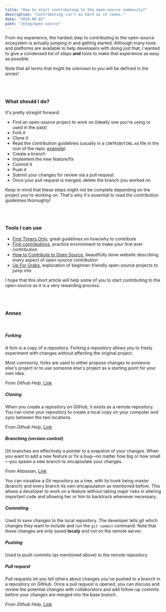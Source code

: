 ```yaml
---
title: "How to start contributing to the open-source community?"
description: "Contributing isn't as hard as it looks."
date: "2018-08-02"
path: "/blog/open-source"
---
```


From my experience, the hardest step to contributing to the open-source ecosystem is actually jumping in and getting started. Although many tools and platforms are available to help developers with doing just that, I wanted to give a condensed list of steps **and** tools to make that experience as easy as possible.

Note that all terms that might be unknown to you will be defined in the annex!

<br><br>

### What should I do?

It's pretty straight forward:

- Find an open-source project to work on (ideally one you're using or used in the past)
- Fork it
- Clone it
- Read the contribution guidelines (usually in a `CONTRIBUTING.md` file in the root of the repo: [example](https://github.com/SSENSE/vue-carousel/blob/master/CONTRIBUTING.md))
- Create a branch
- Implement the new feature/fix
- Commit it
- Push it
- Submit your changes for review via a pull request
- Once your pull request is merged, delete the branch you worked on

Keep in mind that these steps might not be complete depending on the project you're working on. That's why it's essential to read the contribution guidelines thoroughly!

<br><br>

### Tools I can use

- [First Timers Only](https://www.firsttimersonly.com/), great guidelines on how/why to contribute
- [First contributions](https://github.com/Roshanjossey/first-contributions), practice environment to make your first ever contribution
- [How to Contribute to Open Source](https://opensource.guide/how-to-contribute/), beautifully done website describing every aspect of open-source contribution
- [Up For Grabs](https://up-for-grabs.net/#/), exploration of beginner-friendly open-source projects to jump into

I hope that this short article will help some of you to start contributing to the open-source as it is a very rewarding process.

<br><br>

### Annex

<br>

##### Forking

A fork is a copy of a repository. Forking a repository allows you to freely experiment with changes without affecting the original project.

Most commonly, forks are used to either propose changes to someone else's project or to use someone else's project as a starting point for your own idea.

_From Github Help_, [Link](https://help.github.com/articles/fork-a-repo/)

##### Cloning

When you create a repository on GitHub, it exists as a remote repository. You can clone your repository to create a local copy on your computer and sync between the two locations.

_From Github Help_, [Link](https://help.github.com/articles/cloning-a-repository/)

##### Branching (version control)

Git branches are effectively a pointer to a snapshot of your changes. When you want to add a new feature or fix a bug—no matter how big or how small—you spawn a new branch to encapsulate your changes.

_From Atlassian_, [Link](https://www.atlassian.com/git/tutorials/using-branches)

You can visualise a Git repository as a tree, with its trunk being _master_ (branch) and every branch its own encapsulation as mentioned before. This allows a developer to work on a feature without taking major risks in altering important code and allowing her or him to backtrack whenever necessary.

##### Commiting

Used to save changes to the local repository. The developer tells git which changes they want to include and run the `git commit` command. Note that these changes are only saved **localy** and not on the remote server.

##### Pushing

Used to _push_ commits (as mentioned above) to the remote repository.

##### Pull request

Pull requests let you tell others about changes you've pushed to a branch in a repository on GitHub. Once a pull request is opened, you can discuss and review the potential changes with collaborators and add follow-up commits before your changes are merged into the base branch.

_From Github Help_, [Link](https://help.github.com/articles/about-pull-requests/)
